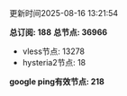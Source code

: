 更新时间2025-08-16 13:21:54

**总订阅: 188**
**总节点: 36966**
- vless节点: 13278
- hysteria2节点: 18

**google ping有效节点: 218**
